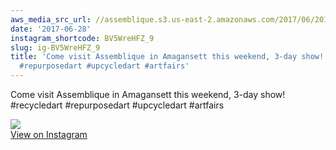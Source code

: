 ```yaml
---
aws_media_src_url: //assemblique.s3.us-east-2.amazonaws.com/2017/06/2017-06-28_20-10-24_UTC.jpg
date: '2017-06-28'
instagram_shortcode: BV5WreHFZ_9
slug: ig-BV5WreHFZ_9
title: 'Come visit Assemblique in Amagansett this weekend, 3-day show! #recycledart
  #repurposedart #upcycledart #artfairs'
---
```


Come visit Assemblique in Amagansett this weekend, 3-day show! #recycledart #repurposedart #upcycledart #artfairs 

![](//assemblique.s3.us-east-2.amazonaws.com/2017/06/2017-06-28_20-10-24_UTC.jpg)   
[View on Instagram](https://www.instagram.com/p/BV5WreHFZ_9/)
